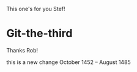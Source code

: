 This one's for you Stef!

Git-the-third
=============

Thanks Rob! 

this is a new change
October 1452 – August 1485
